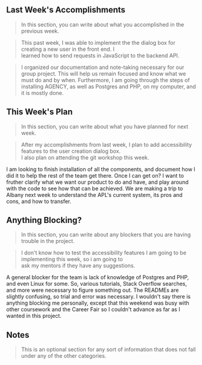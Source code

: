 ## Last Week's Accomplishments

> In this section, you can write about what you accomplished in the previous week.

> This past week, I was able to implement the the dialog box for creating a new user in the front end. I \
> learned how to send requests in JavaScript to the backend API.

> I organized our documentation and note-taking necessary for our group project. This will help us remain focused and know what we must do and by when. Furthermore, I am going through the steps of installing AGENCY, as well as Postgres and PHP, on my computer, and it is mostly done. 

## This Week's Plan

> In this section, you can write about what you have planned for next week.

> After my accomplishments from last week, I plan to add accessibility features to the user creation dialog box. \
> I also plan on attending the git workshop this week.

I am looking to finish installation of all the components, and document how I did it to help the rest of the team get there. Once I can get on? I want to fruther clarify what we want our product to do and have, and play around with the code to see how that can be achieved. We are making a trip to Albany next week to understand the APL's current system, its pros and cons, and how to transfer.

## Anything Blocking?

> In this section, you can write about any blockers that you are having trouble in the project.

> I don't know how to test the accessibility features I am going to be implementing this week, so i am going to \
> ask my mentors if they have any suggestions.

A general blocker for the team is lack of knowledge of Postgres and PHP, and even Linux for some. So, various tutorials, Stack Overflow searches, and more were necessary to figure something out. The READMEs are slightly confusing, so trial and error was necessary. I wouldn't say there is anything blocking me personally, except that this weekend was busy with other coursework and the Career Fair so I couldn't advance as far as I wanted in this project.

## Notes

> This is an optional section for any sort of information that does not fall under any of the other categories.
